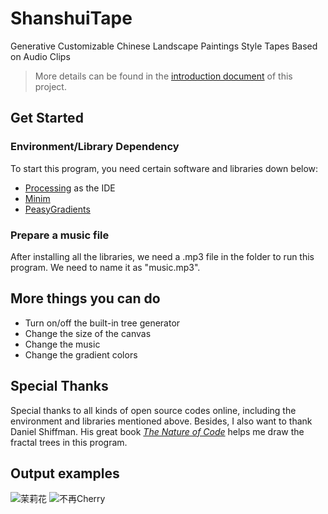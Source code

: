 # ShanshuiTape
Generative Customizable Chinese Landscape Paintings Style Tapes Based on Audio Clips

> More details can be found in the [introduction document](https://github.com/ShinghoiXu/ShanshuiTape/blob/main/ProjectIntroDoc.pdf) of this project.

## Get Started
### Environment/Library Dependency
To start this program, you need certain software and libraries down below:
+ [Processing](https://processing.org/) as the IDE
+ [Minim](https://github.com/ddf/Minim)
+ [PeasyGradients](https://github.com/micycle1/PeasyGradients)
### Prepare a music file
After installing all the libraries, we need a .mp3 file in the folder to run this program.
We need to name it as "music.mp3".
## More things you can do
+ Turn on/off the built-in tree generator
+ Change the size of the canvas
+ Change the music
+ Change the gradient colors
## Special Thanks
Special thanks to all kinds of open source codes online, including the environment and libraries mentioned above. Besides, I also want to thank Daniel Shiffman. His great book [*The Nature of Code*](https://natureofcode.com/) helps me draw the fractal trees in this program.
## Output examples
![茉莉花](https://user-images.githubusercontent.com/41323710/170436156-9056df17-28ac-41b7-9007-66c50a9540c4.jpg)
![不再Cherry](https://user-images.githubusercontent.com/41323710/170436172-497ecd37-9b9e-4f0d-89c5-e523c495e833.jpg)
